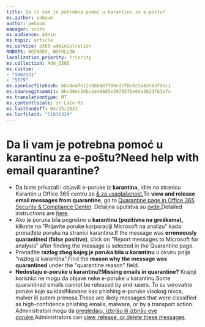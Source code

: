 ```yaml
---
title: Da li vam je potrebna pomoć u karantinu za e-poštu?
ms.author: pebaum
author: pebaum
manager: scotv
ms.audience: Admin
ms.topic: article
ms.service: o365-administration
ROBOTS: NOINDEX, NOFOLLOW
localization_priority: Priority
ms.collection: Adm_O365
ms.custom:
- "9002531"
- "5679"
ms.openlocfilehash: b824e4fe12788848ff09cd7f0c6c5a43563fd5c1
ms.sourcegitcommit: 8bc60ec34bc1e40685e3976576e04a2623f63a7c
ms.translationtype: MT
ms.contentlocale: sr-Latn-RS
ms.lasthandoff: 04/15/2021
ms.locfileid: "51836329"
---
```

# <a name="need-help-with-email-quarantine"></a><span data-ttu-id="b1a06-102">Da li vam je potrebna pomoć u karantinu za e-poštu?</span><span class="sxs-lookup"><span data-stu-id="b1a06-102">Need help with email quarantine?</span></span>

- <span data-ttu-id="b1a06-103">Da biste prikazali i objavili e-poruke iz **karantina,** idite na stranicu Karantin u Office 365 centru za [& za usaglašenost.](https://protection.office.com/quarantine)</span><span class="sxs-lookup"><span data-stu-id="b1a06-103">To **view and release email messages from quarantine**, go to [Quarantine page in Office 365 Security & Compliance Center](https://protection.office.com/quarantine).</span></span> <span data-ttu-id="b1a06-104">Detaljna uputstva su [ovde.](https://docs.microsoft.com/microsoft-365/security/office-365-security/find-and-release-quarantined-messages-as-a-user?view=o365-worldwide#view-your-quarantined-messages)</span><span class="sxs-lookup"><span data-stu-id="b1a06-104">Detailed instructions are [here](https://docs.microsoft.com/microsoft-365/security/office-365-security/find-and-release-quarantined-messages-as-a-user?view=o365-worldwide#view-your-quarantined-messages).</span></span>
- <span data-ttu-id="b1a06-105">Ako je poruka bila pogrešno u **karantinu (pozitivna na greškama),** kliknite na "Prijavite poruke korporaciji Microsoft na analizu" kada pronađete poruku na stranici karantina.</span><span class="sxs-lookup"><span data-stu-id="b1a06-105">If the message was **erroneously quarantined (false positive)**, click on "Report messages to Microsoft for analysis" after finding the message is selected in the Quarantine page.</span></span> 
- <span data-ttu-id="b1a06-106">Pronađite **razlog zbog kojeg je poruka bila u karantinu** u okviru polja "razlog iz karantina".</span><span class="sxs-lookup"><span data-stu-id="b1a06-106">Find the **reason why the message was quarantined** under the "quarantine reason" field.</span></span>
- <span data-ttu-id="b1a06-107">**Nedostaju e-poruke u karantinu?**</span><span class="sxs-lookup"><span data-stu-id="b1a06-107">**Missing emails in quarantine?**</span></span> <span data-ttu-id="b1a06-108">Krajnji korisnici ne mogu da objave neke e-poruke u karantinu.</span><span class="sxs-lookup"><span data-stu-id="b1a06-108">Some quarantined emails cannot be released by end-users.</span></span> <span data-ttu-id="b1a06-109">To su verovatno poruke koje su klasifikovane kao phishing e-poruke visokog nivoa, malver ili putem prenosa.</span><span class="sxs-lookup"><span data-stu-id="b1a06-109">These are likely messages that were classified as high-confidence phishing emails, malware, or by a transport action.</span></span> <span data-ttu-id="b1a06-110">Administratori mogu da [pregledaju, izbrišu ili izbrišu ove poruke.](https://docs.microsoft.com/microsoft-365/security/office-365-security/manage-quarantined-messages-and-files?view=o365-worldwide)</span><span class="sxs-lookup"><span data-stu-id="b1a06-110">Administrators can [view, release, or delete these messages](https://docs.microsoft.com/microsoft-365/security/office-365-security/manage-quarantined-messages-and-files?view=o365-worldwide).</span></span> 
